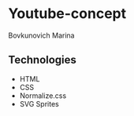 # Youtube-concept
Bovkunovich Marina

## Technologies ##
- HTML
- CSS
- Normalize.css
- SVG Sprites
